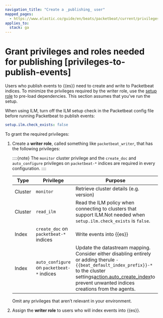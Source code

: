 ```yaml
---
navigation_title: "Create a _publishing_ user"
mapped_pages:
  - https://www.elastic.co/guide/en/beats/packetbeat/current/privileges-to-publish-events.html
applies_to:
  stack: ga
---
```


# Grant privileges and roles needed for publishing [privileges-to-publish-events]


Users who publish events to {{es}} need to create and write to Packetbeat indices. To minimize the privileges required by the writer role, use the [setup role](/reference/packetbeat/privileges-to-setup-beats.md) to pre-load dependencies. This section assumes that you’ve run the setup.

When using ILM, turn off the ILM setup check in the Packetbeat config file before running Packetbeat to publish events:

```yaml
setup.ilm.check_exists: false
```

To grant the required privileges:

1. Create a **writer role**, called something like `packetbeat_writer`, that has the following privileges:

    ::::{note}
    The `monitor` cluster privilege and the `create_doc` and `auto_configure` privileges on `packetbeat-*` indices are required in every configuration.
    ::::


    | Type | Privilege | Purpose |
    | --- | --- | --- |
    | Cluster | `monitor` | Retrieve cluster details (e.g. version) |
    | Cluster | `read_ilm` | Read the ILM policy when connecting to clusters that support ILM.Not needed when `setup.ilm.check_exists` is `false`. |
    | Index | `create_doc` on `packetbeat-*` indices | Write events into {{es}} |
    | Index | `auto_configure` on `packetbeat-*` indices | Update the datastream mapping. Consider either disabling entirely or adding therule `-{{beat_default_index_prefix}}-*` to the cluster settings[action.auto_create_index](https://www.elastic.co/docs/api/doc/elasticsearch/operation/operation-create)to prevent unwanted indices creations from the agents. |

    Omit any privileges that aren’t relevant in your environment.

2. Assign the **writer role** to users who will index events into {{es}}.

